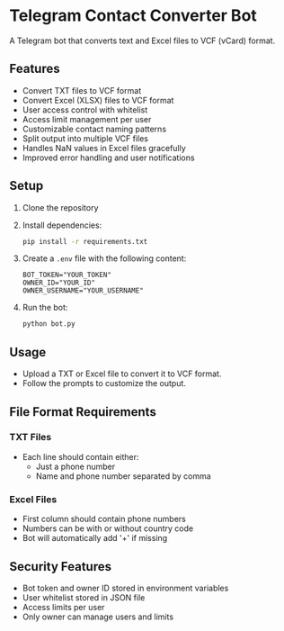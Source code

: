 # Telegram Contact Converter Bot

A Telegram bot that converts text and Excel files to VCF (vCard) format.

## Features

- Convert TXT files to VCF format
- Convert Excel (XLSX) files to VCF format
- User access control with whitelist
- Access limit management per user
- Customizable contact naming patterns
- Split output into multiple VCF files
- Handles NaN values in Excel files gracefully
- Improved error handling and user notifications

## Setup

1. Clone the repository
2. Install dependencies:
   ```bash
   pip install -r requirements.txt
   ```
3. Create a `.env` file with the following content:
   ```plaintext
   BOT_TOKEN="YOUR_TOKEN"
   OWNER_ID="YOUR_ID"
   OWNER_USERNAME="YOUR_USERNAME"
   ```

4. Run the bot:
   ```bash
   python bot.py
   ```

## Usage

- Upload a TXT or Excel file to convert it to VCF format.
- Follow the prompts to customize the output.

## File Format Requirements

### TXT Files
- Each line should contain either:
  - Just a phone number
  - Name and phone number separated by comma

### Excel Files
- First column should contain phone numbers
- Numbers can be with or without country code
- Bot will automatically add '+' if missing

## Security Features

- Bot token and owner ID stored in environment variables
- User whitelist stored in JSON file
- Access limits per user
- Only owner can manage users and limits
